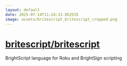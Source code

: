 ```yaml
---
layout: default
date: 2025-07-14T11:24:13.852535
image: assets/britescript_britescript_cropped.png
---
```


# [britescript/britescript](https://github.com/britescript/britescript)

BrightScript language for Roku and BrightSign scripting
